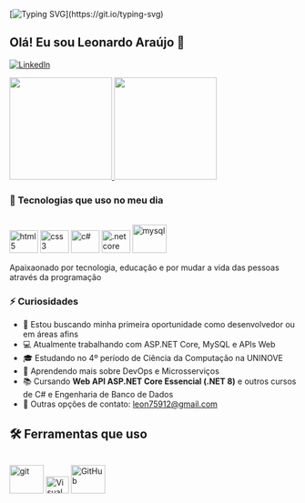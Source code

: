 [![Typing SVG](https://readme-typing-svg.herokuapp.com?font=Fira+Code&size=22&pause=1000&color=34F7F7&width=435&lines=Olá!+Seja+bem-vindo+ao+meu+perfil!;Sou+desenvolvedor+back-end!)](https://git.io/typing-svg)

## Olá! Eu sou Leonardo Araújo 👋

[![Linkedln](https://img.shields.io/badge/LinkedIn-0077B5?style=for-the-badge&logo=linkedin&logoColor=white)](https://www.linkedin.com/in/leonardo-ara%C3%BAjo-b82a98266/)  

<div>
  <a href="https://github.com/Leonardo-arau">
    <img height="180em" src="https://github-readme-stats.vercel.app/api?username=Leonardo-arau&show_icons=true&theme=tokyonight&include_all_commits=true&count_private=true" />
    <img height="180em" src="https://github-readme-stats.vercel.app/api/top-langs/?username=Leonardo-arau&layout=compact&langs_count=16&theme=tokyonight" />
  </a>
</div>

### 🚀 Tecnologias que uso no meu dia

<div style="display: inline_block"><br/>
  <img aligm="center" alt="html5" height="40" width="50" src="https://cdn.jsdelivr.net/gh/devicons/devicon@latest/icons/html5/html5-original.svg" />
  <img aligm="center" alt="css3" height="40" width="50" src="https://cdn.jsdelivr.net/gh/devicons/devicon@latest/icons/css3/css3-original.svg" />
  <img aligm="center" alt="c#" height="40" width="50" src="https://cdn.jsdelivr.net/gh/devicons/devicon@latest/icons/csharp/csharp-original.svg" />
  <img aligm="center" alt=".net core" height="40" width="50" src="https://cdn.jsdelivr.net/gh/devicons/devicon@latest/icons/dotnetcore/dotnetcore-original.svg" />
  <img aligm="center" alt="mysql" height="50" width="60" src="https://cdn.jsdelivr.net/gh/devicons/devicon@latest/icons/mysql/mysql-original-wordmark.svg" 
</div><br/>
  
Apaixaonado por tecnologia, educação e por mudar a vida das pessoas através da programação 

### ⚡ Curiosidades
- 🔭 Estou buscando minha primeira oportunidade como desenvolvedor ou em áreas afins
- 💻 Atualmente trabalhando com ASP.NET Core, MySQL e APIs Web
- 🎓 Estudando no 4º período de Ciência da Computação na UNINOVE
- 🌱 Aprendendo mais sobre DevOps e Microsserviços
- 📚 Cursando **Web API ASP.NET Core Essencial (.NET 8)** e outros cursos de C# e Engenharia de Banco de Dados
- 📧 Outras opções de contato: [leon75912@gmail.com](mailto:leon75912@gmail.com)

 ## 🛠 Ferramentas que uso
<div style="display: inline_block"><br/>
  <img aligm="center" alt="git" height="50" width="60" src="https://cdn.jsdelivr.net/gh/devicons/devicon@latest/icons/git/git-plain-wordmark.svg" />
  <img aligm="center" alt="Visual Studio" height="30" width="40" src="https://cdn.jsdelivr.net/gh/devicons/devicon@latest/icons/visualstudio/visualstudio-original.svg" />
  <img aligm="center" alt="GitHub" height="50" width="60" src="https://cdn.jsdelivr.net/gh/devicons/devicon@latest/icons/github/github-original-wordmark.svg"
</div><br/>
